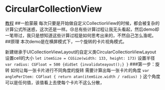 # CircularCollectionView
[教程](https://www.raywenderlich.com/107687/uicollectionview-custom-layout-tutorial-spinning-wheel)
##一脸蒙蔽
每次只要是开始做自定义CollectionView的时候，都会被复杂的计算公式所迷惑，这次还是一样。😢总有些计算过程让我无头看起，然后demo却一笔带过，我只是想知道这些计算过程是如何思考出来的，不然自己怎么渔呢。
##原理
本次demo是在横屏模式下，一个旋转的卡片视角模式。　　　　　　　　　　　　　　　　　

新建继承于UICollectionViewLayout的自定义类CircularCollectionViewLayout
设置cell的大小  ```let itemSize = CGSize(width: 133, height: 173)```
设置半径 ```var radius: CGFloat = 500 {didSet {invalidateayout();} }```
###第一步：旋转
如何让每一张卡片进行不同角度的旋转
需要计算出每一张卡片的角度 ```var anglePerItem: CGFloat { return atan(itemSize.width / radius) }``` 这个角度可以是任何值，该值看上去使每个卡片不这么分散，
